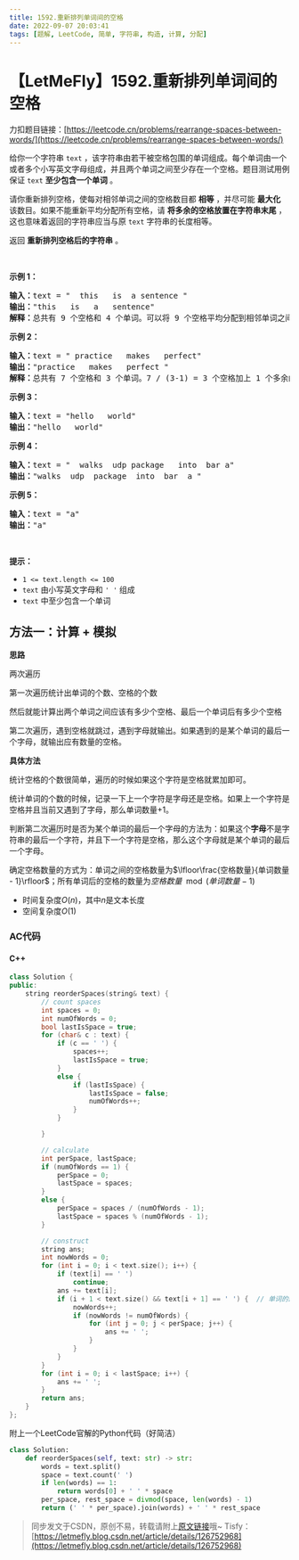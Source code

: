 ```yaml
---
title: 1592.重新排列单词间的空格
date: 2022-09-07 20:03:41
tags: [题解, LeetCode, 简单, 字符串, 构造, 计算, 分配]
---
```


# 【LetMeFly】1592.重新排列单词间的空格

力扣题目链接：[https://leetcode.cn/problems/rearrange-spaces-between-words/](https://leetcode.cn/problems/rearrange-spaces-between-words/)

<p>给你一个字符串 <code>text</code> ，该字符串由若干被空格包围的单词组成。每个单词由一个或者多个小写英文字母组成，并且两个单词之间至少存在一个空格。题目测试用例保证 <code>text</code> <strong>至少包含一个单词</strong> 。</p>

<p>请你重新排列空格，使每对相邻单词之间的空格数目都 <strong>相等</strong> ，并尽可能 <strong>最大化</strong> 该数目。如果不能重新平均分配所有空格，请 <strong>将多余的空格放置在字符串末尾</strong> ，这也意味着返回的字符串应当与原 <code>text</code> 字符串的长度相等。</p>

<p>返回 <strong>重新排列空格后的字符串</strong> 。</p>

<p>&nbsp;</p>

<p><strong>示例 1：</strong></p>

<pre><strong>输入：</strong>text = &quot;  this   is  a sentence &quot;
<strong>输出：</strong>&quot;this   is   a   sentence&quot;
<strong>解释：</strong>总共有 9 个空格和 4 个单词。可以将 9 个空格平均分配到相邻单词之间，相邻单词间空格数为：9 / (4-1) = 3 个。
</pre>

<p><strong>示例 2：</strong></p>

<pre><strong>输入：</strong>text = &quot; practice   makes   perfect&quot;
<strong>输出：</strong>&quot;practice   makes   perfect &quot;
<strong>解释：</strong>总共有 7 个空格和 3 个单词。7 / (3-1) = 3 个空格加上 1 个多余的空格。多余的空格需要放在字符串的末尾。
</pre>

<p><strong>示例 3：</strong></p>

<pre><strong>输入：</strong>text = &quot;hello   world&quot;
<strong>输出：</strong>&quot;hello   world&quot;
</pre>

<p><strong>示例 4：</strong></p>

<pre><strong>输入：</strong>text = &quot;  walks  udp package   into  bar a&quot;
<strong>输出：</strong>&quot;walks  udp  package  into  bar  a &quot;
</pre>

<p><strong>示例 5：</strong></p>

<pre><strong>输入：</strong>text = &quot;a&quot;
<strong>输出：</strong>&quot;a&quot;
</pre>

<p>&nbsp;</p>

<p><strong>提示：</strong></p>

<ul>
	<li><code>1 &lt;= text.length &lt;= 100</code></li>
	<li><code>text</code> 由小写英文字母和 <code>&#39; &#39;</code> 组成</li>
	<li><code>text</code> 中至少包含一个单词</li>
</ul>


    
## 方法一：计算 + 模拟

**思路**

两次遍历

第一次遍历统计出单词的个数、空格的个数

然后就能计算出两个单词之间应该有多少个空格、最后一个单词后有多少个空格

第二次遍历，遇到空格就跳过，遇到字母就输出。如果遇到的是某个单词的最后一个字母，就输出应有数量的空格。

**具体方法**

统计空格的个数很简单，遍历的时候如果这个字符是空格就累加即可。

统计单词的个数的时候，记录一下上一个字符是字母还是空格。如果上一个字符是空格并且当前又遇到了字母，那么单词数量+1。

判断第二次遍历时是否为某个单词的最后一个字母的方法为：如果这个**字母**不是字符串的最后一个字符，并且下一个字符是空格，那么这个字母就是某个单词的最后一个字母。

确定空格数量的方式为：单词之间的空格数量为$\lfloor\frac{空格数量}{单词数量 - 1}\rfloor$；所有单词后的空格的数量为$空格数量 \mod (单词数量 - 1)$

+ 时间复杂度$O(n)$，其中$n$是文本长度
+ 空间复杂度$O(1)$

### AC代码

#### C++

```cpp
class Solution {
public:
    string reorderSpaces(string& text) {
        // count spaces
        int spaces = 0;
        int numOfWords = 0;
        bool lastIsSpace = true;
        for (char& c : text) {
            if (c == ' ') {
                spaces++;
                lastIsSpace = true;
            }
            else {
                if (lastIsSpace) {
                    lastIsSpace = false;
                    numOfWords++;
                }
            }

        }

        // calculate
        int perSpace, lastSpace;
        if (numOfWords == 1) {
            perSpace = 0;
            lastSpace = spaces;
        }
        else {
            perSpace = spaces / (numOfWords - 1);
            lastSpace = spaces % (numOfWords - 1);
        }

        // construct
        string ans;
        int nowWords = 0;
        for (int i = 0; i < text.size(); i++) {
            if (text[i] == ' ')
                continue;
            ans += text[i];
            if (i + 1 < text.size() && text[i + 1] == ' ') {  // 单词的最后一个字母
                nowWords++;
                if (nowWords != numOfWords) {
                    for (int j = 0; j < perSpace; j++) {
                        ans += ' ';
                    }
                }
            }
        }
        for (int i = 0; i < lastSpace; i++) {
            ans += ' ';
        }
        return ans;
    }
};
```

附上一个LeetCode官解的Python代码（好简洁）

```python
class Solution:
    def reorderSpaces(self, text: str) -> str:
        words = text.split()
        space = text.count(' ')
        if len(words) == 1:
            return words[0] + ' ' * space
        per_space, rest_space = divmod(space, len(words) - 1)
        return (' ' * per_space).join(words) + ' ' * rest_space
```

> 同步发文于CSDN，原创不易，转载请附上[原文链接](https://blog.letmefly.xyz/2022/09/07/LeetCode%201592.%E9%87%8D%E6%96%B0%E6%8E%92%E5%88%97%E5%8D%95%E8%AF%8D%E9%97%B4%E7%9A%84%E7%A9%BA%E6%A0%BC/)哦~
> Tisfy：[https://letmefly.blog.csdn.net/article/details/126752968](https://letmefly.blog.csdn.net/article/details/126752968)
